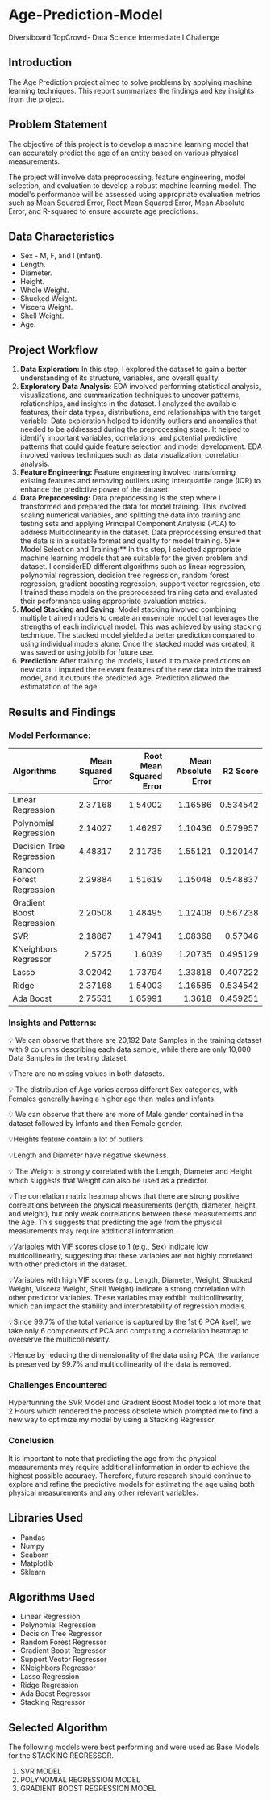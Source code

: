 # Age-Prediction-Model
Diversiboard TopCrowd- Data Science Intermediate I Challenge

## Introduction
The Age Prediction project aimed to solve problems by applying machine learning techniques. This report summarizes the findings and key insights from the project.

## Problem Statement
The objective of this project is to develop a machine learning model that can accurately predict the age of an entity based on various physical measurements.

The project will involve data preprocessing, feature engineering, model selection, and evaluation to develop a robust machine learning model. The model's performance will be assessed using appropriate evaluation metrics such as Mean Squared Error, Root Mean Squared Error, Mean Absolute Error, and R-squared to ensure accurate age predictions.

 ## Data Characteristics
 
* Sex - M, F, and I (infant).
* Length.
* Diameter.
* Height. 
* Whole Weight.
* Shucked Weight.
* Viscera Weight. 
* Shell Weight.
* Age. 

## Project Workflow
1) **Data Exploration:** In this step, I explored the dataset to gain a better understanding of its structure, variables, and overall quality.
2) **Exploratory Data Analysis**: EDA involved performing statistical analysis, visualizations, and summarization techniques to uncover patterns, relationships, and insights in the dataset. I analyzed the available features, their data types, distributions, and relationships with the target variable. Data exploration helped to identify outliers and anomalies that needed to be addressed during the preprocessing stage.  It helped to identify important variables, correlations, and potential predictive patterns that could guide feature selection and model development. EDA involved various techniques such as data visualization, correlation analysis.
3) **Feature Engineering:** Feature engineering involved transforming existing features and removing outliers using Interquartile range (IQR) to enhance the predictive power of the dataset.
4) **Data Preprocessing:** Data preprocessing is the step where I transformed and prepared the data for model training. This involved scaling numerical variables, and splitting the data into training and testing sets and applying Principal Component Analysis (PCA) to address Multicolinearity in the dataset. Data preprocessing ensured that the data is in a suitable format and quality for model training.
5)** Model Selection and Training:** In this step, I selected appropriate machine learning models that are suitable for the given problem and dataset. I considerED different algorithms such as linear regression, polynomial regression, decision tree regression, random forest regression, gradient boosting regression, support vector regression, etc. I trained these models on the preprocessed training data and evaluated their performance using appropriate evaluation metrics.
6) **Model Stacking and Saving:** Model stacking involved combining multiple trained models to create an ensemble model that leverages the strengths of each individual model. This was achieved by using stacking technique. The stacked model yielded a better prediction compared to using individual models alone. Once the stacked model was created, it was saved or using joblib for future use.
7) **Prediction:** After training the models, I used it to make predictions on new data. I inputed the relevant features of the new data into the trained model, and it outputs the predicted age. Prediction allowed the estimatation of the age.

## Results and Findings

### Model Performance:

| Algorithms                |   Mean Squared Error |   Root Mean Squared Error |   Mean Absolute Error |   R2 Score |
|:--------------------------|---------------------:|--------------------------:|----------------------:|-----------:|
| Linear Regression         |              2.37168 |                   1.54002 |               1.16586 |   0.534542 |
| Polynomial Regression     |              2.14027 |                   1.46297 |               1.10436 |   0.579957 |
| Decision Tree Regression  |              4.48317 |                   2.11735 |               1.55121 |   0.120147 |
| Random Forest Regression  |              2.29884 |                   1.51619 |               1.15048 |   0.548837 |
| Gradient Boost Regression |              2.20508 |                   1.48495 |               1.12408 |   0.567238 |
| SVR                       |              2.18867 |                   1.47941 |               1.08368 |   0.57046  |
| KNeighbors Regressor      |              2.5725  |                   1.6039  |               1.20735 |   0.495129 |
| Lasso                     |              3.02042 |                   1.73794 |               1.33818 |   0.407222 |
| Ridge                     |              2.37168 |                   1.54003 |               1.16585 |   0.534542 |
| Ada Boost                 |              2.75531 |                   1.65991 |               1.3618  |   0.459251 |

### Insights and Patterns:

💡 We can observe that there are 20,192 Data Samples in the training dataset with 9 columns describing each data sample, while there are only 10,000 Data Samples in the testing dataset.<br>

💡There are no missing values in both datasets.<br>

💡 The distribution of Age varies across different Sex categories, with Females generally having a higher age than males and infants.<br>

💡 We can observe that there are more of Male gender contained in the dataset followed by Infants and then Female gender.<br>

💡Heights feature contain a lot of outliers.<br>

💡Length and Diameter have negative skewness.<br>

💡 The Weight is strongly correlated with the Length, Diameter and Height which suggests that Weight can also be used as a predictor.<br>

💡The correlation matrix heatmap shows that there are strong positive correlations between the physical measurements (length, diameter, height, and weight), but only weak correlations between these measurements and the Age. This suggests that predicting the age from the physical measurements may require additional information.<br>

💡Variables with VIF scores close to 1 (e.g., Sex) indicate low multicollinearity, suggesting that these variables are not highly correlated with other predictors in the dataset.<br>

💡Variables with high VIF scores (e.g., Length, Diameter, Weight, Shucked Weight, Viscera Weight, Shell Weight) indicate a strong correlation with other predictor variables. These variables may exhibit multicollinearity, which can impact the stability and interpretability of regression models.<br>

💡Since 99.7% of the total variance is captured by the 1st 6 PCA itself, we take only 6 components of PCA and computing a correlation heatmap to overserve the multicollinearity.<br>

💡Hence by reducing the dimensionality of the data using PCA, the variance is preserved by 99.7% and multicollinearity of the data is removed.

### Challenges Encountered
Hypertunning the SVR Model and Gradient Boost Model took a lot more that 2 Hours which rendered the process obsolete which prompted me to find a new way to optimize my model by using a Stacking Regressor.

### Conclusion
It is important to note that predicting the age from the physical measurements may require additional information in order to achieve the highest possible accuracy. Therefore, future research should continue to explore and refine the predictive models for estimating the age using both physical measurements and any other relevant variables.

## Libraries Used

* Pandas
* Numpy
* Seaborn
* Matplotlib
* Sklearn

## Algorithms Used

*  Linear Regression
*  Polynomial Regression
*  Decision Tree Regressor
*  Random Forest Regressor
*  Gradient Boost Regressor
*  Support Vector Regressor
*  KNeighbors Regressor
*  Lasso Regression
*  Ridge Regression
*  Ada Boost Regressor
*  Stacking Regressor

 ## Selected Algorithm
The following models were best performing and were used as Base Models for the STACKING REGRESSOR.
 1) SVR MODEL
 2) POLYNOMIAL REGRESSION MODEL
 3) GRADIENT BOOST REGRESSION MODEL
